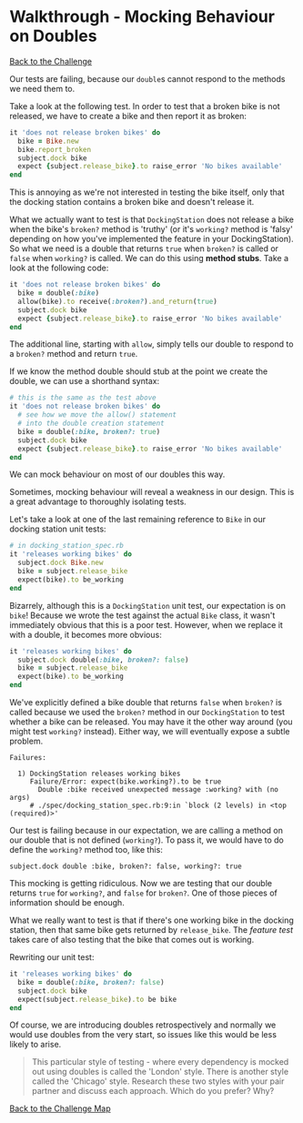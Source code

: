 # Walkthrough - Mocking Behaviour on Doubles

[Back to the Challenge](../20_mocking_behaviour_on_doubles.md)

Our tests are failing, because our `double`s cannot respond to the methods we need them to.

Take a look at the following test.  In order to test that a broken bike is not released, we have to create a bike and then report it as broken:

```ruby
it 'does not release broken bikes' do
  bike = Bike.new
  bike.report_broken
  subject.dock bike
  expect {subject.release_bike}.to raise_error 'No bikes available'
end
```

This is annoying as we're not interested in testing the bike itself, only that the docking station contains a broken bike and doesn't release it.

What we actually want to test is that `DockingStation` does not release a bike when the bike's `broken?` method is 'truthy' (or it's `working?` method is 'falsy' depending on how you've implemented the feature in your DockingStation).  So what we need is a double that returns `true` when `broken?` is called or `false` when `working?` is called.  We can do this using **method stubs**.  Take a look at the following code:

```ruby
it 'does not release broken bikes' do
  bike = double(:bike)
  allow(bike).to receive(:broken?).and_return(true)
  subject.dock bike
  expect {subject.release_bike}.to raise_error 'No bikes available'
end
```

The additional line, starting with `allow`, simply tells our double to respond to a `broken?` method and return `true`.

If we know the method double should stub at the point we create the double, we can use a shorthand syntax:

```ruby
# this is the same as the test above
it 'does not release broken bikes' do
  # see how we move the allow() statement
  # into the double creation statement
  bike = double(:bike, broken?: true)
  subject.dock bike
  expect {subject.release_bike}.to raise_error 'No bikes available'
end
```

We can mock behaviour on most of our doubles this way.

Sometimes, mocking behaviour will reveal a weakness in our design. This is a great advantage to thoroughly isolating tests.

Let's take a look at one of the last remaining reference to `Bike` in our docking station unit tests:

```ruby
# in docking_station_spec.rb
it 'releases working bikes' do
  subject.dock Bike.new
  bike = subject.release_bike
  expect(bike).to be_working
end
```

Bizarrely, although this is a `DockingStation` unit test, our expectation is on `bike`!  Because we wrote the test against the actual `Bike` class, it wasn't immediately obvious that this is a poor test.  However, when we replace it with a double, it becomes more obvious:

```ruby
it 'releases working bikes' do
  subject.dock double(:bike, broken?: false)
  bike = subject.release_bike
  expect(bike).to be_working
end
```

We've explicitly defined a bike double that returns `false` when `broken?` is called because we used the `broken?` method in our `DockingStation` to test whether a bike can be released.  You may have it the other way around (you might test `working?` instead).  Either way, we will eventually expose a subtle problem.

```
Failures:

  1) DockingStation releases working bikes
     Failure/Error: expect(bike.working?).to be true
       Double :bike received unexpected message :working? with (no args)
     # ./spec/docking_station_spec.rb:9:in `block (2 levels) in <top (required)>'
```

Our test is failing because in our expectation, we are calling a method on our double that is not defined (`working?`).  To pass it, we would have to do define the `working?` method too, like this:

```
subject.dock double :bike, broken?: false, working?: true
```

This mocking is getting ridiculous.  Now we are testing that our double returns `true` for `working?`, and `false` for `broken?`. One of those pieces of information should be enough.

What we really want to test is that if there's one working bike in the docking station, then that same bike gets returned by `release_bike`.  The *feature test* takes care of also testing that the bike that comes out is working.

Rewriting our unit test:

```ruby
it 'releases working bikes' do
  bike = double(:bike, broken?: false)
  subject.dock bike
  expect(subject.release_bike).to be bike
end
```

Of course, we are introducing doubles retrospectively and normally we would use doubles from the very start, so issues like this would be less likely to arise.

> This particular style of testing - where every dependency is mocked out using doubles is called the 'London' style.  There is another style called the 'Chicago' style.  Research these two styles with your pair partner and discuss each approach.  Which do you prefer?  Why?

[Back to the Challenge Map](../0_challenge_map.md)
